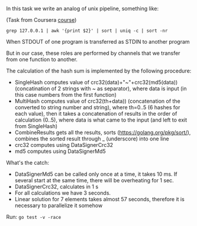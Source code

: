 In this task we write an analog of unix pipeline, something like:

(Task from Coursera [course](https://www.coursera.org/learn/golang-webservices-1))  

```
grep 127.0.0.1 | awk '{print $2}' | sort | uniq -c | sort -nr
```

When STDOUT of one program is transferred as STDIN to another program

But in our case, these roles are performed by channels that we transfer from one function to another.


The calculation of the hash sum is implemented by the following procedure:
* SingleHash computes value of crc32(data)+"~"+crc32(md5(data)) (concatination of 2 strings with ~ as separator), where data is input (in this case numbers from the first function)
* MultiHash computes value of crc32(th+data)) (concatenation of the converted to string number and string), where th=0..5 (6 hashes for each value), then it takes a concatenation of results in the order of calculation (0..5), where data is what came to the input (and left to exit from SingleHash) 
* CombineResults gets all the results, sorts (https://golang.org/pkg/sort/), combines the sorted result through _ (underscore) into one line 
* crc32 computes using DataSignerCrc32
* md5 computes using DataSignerMd5

What's the catch:
* DataSignerMd5 can be called only once at a time, it takes 10 ms. If several start at the same time, there will be overheating for 1 sec.
* DataSignerCrc32, calculates in 1 s
* For all calculations we have 3 seconds.
* Linear solution for 7 elements takes almost 57 seconds, therefore it is necessary to parallelize it somehow


Run: `go test -v -race`


